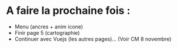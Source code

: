 # A faire la prochaine fois :
- Menu (ancres + anim icone)
- Finir page 5 (cartographie)
- Continuer avec Vuejs (les autres pages)... (Voir CM 8 novembre)